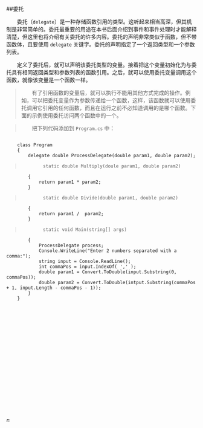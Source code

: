 ##委托

&emsp;&emsp;委托（`delegate`）是一种存储函数引用的类型。这听起来相当高深，但其机制是非常简单的。委托最重要的用途在本书后面介绍到事件和事件处理时才能解释清楚，但这里也将介绍有关委托的许多内容。委托的声明非常类似于函数，但不带函数体，且要使用 `delegate` 关键字。委托的声明指定了一个返回类型和一个参数列表。

&emsp;&emsp;定义了委托后，就可以声明该委托类型的变量。接着把这个变量初始化为与委托具有相同返回类型和参数列表的函数引用。之后，就可以使用委托变量调用这个函数，就像该变量是一个函数一样。

>&emsp;&emsp;有了引用函数的变量后，就可以执行不能用其他方式完成的操作。例如，可以把委托变量作为参数传递给一个函数，这样，该函数就可以使用委托调用它引用的任何函数，而且在运行之前不必知道调用的是哪个函数。下面的示例使用委托访问两个函数中的一个。

>&emsp;&emsp;把下列代码添加到 `Program.cs` 中：

>```javascript
        class Program
        {
            delegate double ProcessDelegate(double param1, double param2);

>             static double Multiply(doule param1, double param2)
            {
                return param1 * param2;
            }

>             static double Divide(double param1, double param2)
            {
                return param1 /  param2;
            }

>             static void Main(string[] args)
            {
                ProcessDelegate process;
                Console.WriteLine("Enter 2 numbers separated with a comma:");
                string input = Console.ReadLine();
                int commaPos = input.IndexOf( ',' );
                double param1 = Convert.ToDouble(input.Substring(0, commaPos));
                double param2 = Convert.ToDouble(intput.Substring(commaPos + 1, input.Length - commaPos - 1));
            }
        }
```





















🔚
